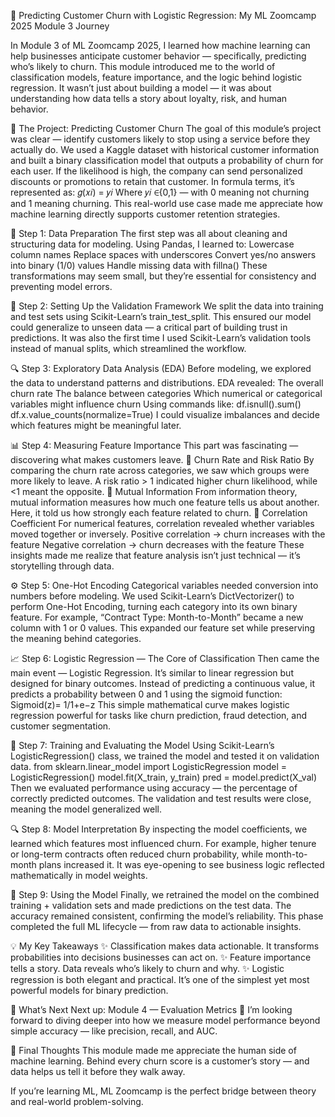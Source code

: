 🧩 Predicting Customer Churn with Logistic Regression: My ML Zoomcamp 2025 Module 3 Journey

In Module 3 of ML Zoomcamp 2025, I learned how machine learning can help businesses anticipate customer behavior — specifically, predicting who’s likely to churn. This module introduced me to the world of classification models, feature importance, and the logic behind logistic regression. It wasn’t just about building a model — it was about understanding how data tells a story about loyalty, risk, and human behavior.

💼 The Project: Predicting Customer Churn
The goal of this module’s project was clear — identify customers likely to stop using a service before they actually do.
We used a Kaggle dataset with historical customer information and built a binary classification model that outputs a probability of churn for each user.
If the likelihood is high, the company can send personalized discounts or promotions to retain that customer.
In formula terms, it’s represented as:
𝑔(𝑥𝑖) = 𝑦𝑖
Where 𝑦𝑖 ∈{0,1} — with 0 meaning not churning and 1 meaning churning.
This real-world use case made me appreciate how machine learning directly supports customer retention strategies.

🧹 Step 1: Data Preparation
The first step was all about cleaning and structuring data for modeling.
Using Pandas, I learned to:
Lowercase column names
Replace spaces with underscores
Convert yes/no answers into binary (1/0) values
Handle missing data with fillna()
These transformations may seem small, but they’re essential for consistency and preventing model errors.

🧮 Step 2: Setting Up the Validation Framework
We split the data into training and test sets using Scikit-Learn’s train_test_split.
This ensured our model could generalize to unseen data — a critical part of building trust in predictions.
It was also the first time I used Scikit-Learn’s validation tools instead of manual splits, which streamlined the workflow.

🔍 Step 3: Exploratory Data Analysis (EDA)
Before modeling, we explored the data to understand patterns and distributions.
EDA revealed:
The overall churn rate
The balance between categories
Which numerical or categorical variables might influence churn
Using commands like:
df.isnull().sum()
df.x.value_counts(normalize=True)
I could visualize imbalances and decide which features might be meaningful later.

📊 Step 4: Measuring Feature Importance
This part was fascinating — discovering what makes customers leave.
🔹 Churn Rate and Risk Ratio
By comparing the churn rate across categories, we saw which groups were more likely to leave.
A risk ratio > 1 indicated higher churn likelihood, while <1 meant the opposite.
🔹 Mutual Information
From information theory, mutual information measures how much one feature tells us about another.
Here, it told us how strongly each feature related to churn.
🔹 Correlation Coefficient
For numerical features, correlation revealed whether variables moved together or inversely.
Positive correlation → churn increases with the feature
Negative correlation → churn decreases with the feature
These insights made me realize that feature analysis isn’t just technical — it’s storytelling through data.

⚙️ Step 5: One-Hot Encoding
Categorical variables needed conversion into numbers before modeling.
We used Scikit-Learn’s DictVectorizer() to perform One-Hot Encoding, turning each category into its own binary feature.
For example, “Contract Type: Month-to-Month” became a new column with 1 or 0 values.
This expanded our feature set while preserving the meaning behind categories.

📈 Step 6: Logistic Regression — The Core of Classification
Then came the main event — Logistic Regression.
It’s similar to linear regression but designed for binary outcomes.
Instead of predicting a continuous value, it predicts a probability between 0 and 1 using the sigmoid function:
Sigmoid(z)= 1/1+e−z
This simple mathematical curve makes logistic regression powerful for tasks like churn prediction, fraud detection, and customer segmentation.

🧠 Step 7: Training and Evaluating the Model
Using Scikit-Learn’s LogisticRegression() class, we trained the model and tested it on validation data.
from sklearn.linear_model import LogisticRegression
model = LogisticRegression()
model.fit(X_train, y_train)
pred = model.predict(X_val)
Then we evaluated performance using accuracy — the percentage of correctly predicted outcomes.
The validation and test results were close, meaning the model generalized well.

🔍 Step 8: Model Interpretation
By inspecting the model coefficients, we learned which features most influenced churn.
For example, higher tenure or long-term contracts often reduced churn probability, while month-to-month plans increased it.
It was eye-opening to see business logic reflected mathematically in model weights.

🚀 Step 9: Using the Model
Finally, we retrained the model on the combined training + validation sets and made predictions on the test data.
The accuracy remained consistent, confirming the model’s reliability.
This phase completed the full ML lifecycle — from raw data to actionable insights.

💡 My Key Takeaways
✨ Classification makes data actionable. It transforms probabilities into decisions businesses can act on.
✨ Feature importance tells a story. Data reveals who’s likely to churn and why.
✨ Logistic regression is both elegant and practical. It’s one of the simplest yet most powerful models for binary prediction.

🔭 What’s Next
Next up: Module 4 — Evaluation Metrics 🎯
I’m looking forward to diving deeper into how we measure model performance beyond simple accuracy — like precision, recall, and AUC.

🧭 Final Thoughts
This module made me appreciate the human side of machine learning.
Behind every churn score is a customer’s story — and data helps us tell it before they walk away.

If you’re learning ML, ML Zoomcamp is the perfect bridge between theory and real-world problem-solving.
